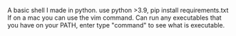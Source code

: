 A basic shell I made in python. 
use python >3.9, pip install requirements.txt
If on a mac you can use the vim command.
Can run any executables that you have on your PATH, enter type "command" to see what is executable.
